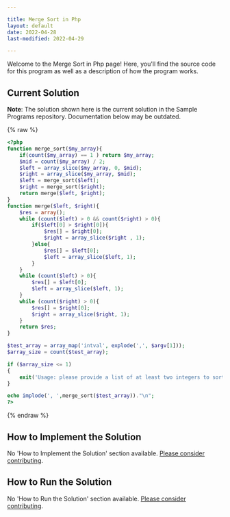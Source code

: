 ```yaml
---

title: Merge Sort in Php
layout: default
date: 2022-04-28
last-modified: 2022-04-29

---
```


Welcome to the Merge Sort in Php page! Here, you'll find the source code for this program as well as a description of how the program works.

## Current Solution

**Note**: The solution shown here is the current solution in the Sample Programs repository. Documentation below may be outdated.

{% raw %}

```Php
<?php
function merge_sort($my_array){
	if(count($my_array) == 1 ) return $my_array;
	$mid = count($my_array) / 2;
    $left = array_slice($my_array, 0, $mid);
    $right = array_slice($my_array, $mid);
	$left = merge_sort($left);
	$right = merge_sort($right);
	return merge($left, $right);
}
function merge($left, $right){
	$res = array();
	while (count($left) > 0 && count($right) > 0){
		if($left[0] > $right[0]){
			$res[] = $right[0];
			$right = array_slice($right , 1);
		}else{
			$res[] = $left[0];
			$left = array_slice($left, 1);
		}
	}
	while (count($left) > 0){
		$res[] = $left[0];
		$left = array_slice($left, 1);
	}
	while (count($right) > 0){
		$res[] = $right[0];
		$right = array_slice($right, 1);
	}
	return $res;
}

$test_array = array_map('intval', explode(',', $argv[1]));
$array_size = count($test_array);

if ($array_size <= 1)
{
    exit('Usage: please provide a list of at least two integers to sort in the format "1, 2, 3, 4, 5"');
}

echo implode(', ',merge_sort($test_array))."\n";
?>
```

{% endraw %}

## How to Implement the Solution

No 'How to Implement the Solution' section available. [Please consider contributing](https://github.com/TheRenegadeCoder/sample-programs-website).

## How to Run the Solution

No 'How to Run the Solution' section available. [Please consider contributing](https://github.com/TheRenegadeCoder/sample-programs-website).